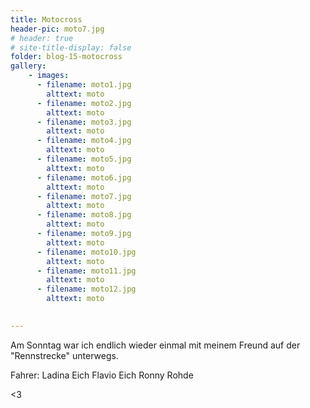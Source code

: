 ```yaml
---
title: Motocross
header-pic: moto7.jpg
# header: true
# site-title-display: false
folder: blog-15-motocross
gallery: 
    - images:
      - filename: moto1.jpg
        alttext: moto
      - filename: moto2.jpg
        alttext: moto
      - filename: moto3.jpg
        alttext: moto
      - filename: moto4.jpg
        alttext: moto
      - filename: moto5.jpg
        alttext: moto
      - filename: moto6.jpg
        alttext: moto
      - filename: moto7.jpg
        alttext: moto
      - filename: moto8.jpg
        alttext: moto
      - filename: moto9.jpg
        alttext: moto
      - filename: moto10.jpg
        alttext: moto
      - filename: moto11.jpg
        alttext: moto
      - filename: moto12.jpg
        alttext: moto

     
---
```

Am Sonntag war ich endlich wieder einmal mit meinem Freund auf der "Rennstrecke" unterwegs.

Fahrer:
Ladina Eich
Flavio Eich
Ronny Rohde


&lt;3
